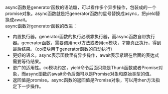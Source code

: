 async函数是generator函数的语法糖，可以看作多个异步操作，包装成的一个promise对象。async函数就是把generator函数的星号替换成async，把yield替换成await。      
async函数对generator函数的改进：
- 内置执行器。generator函数的执行必须靠执行器，而async函数自带执行器。generator函数，需要调用next方法或者用co模块，才能真正执行，得到最后结果。（co模块用于generator函数的自动执行）
- 更好的语义。async表示函数里有异步操作，await表示紧跟在后面的表达式需要等待结果。
- 更广的适用性。co模块约定，yield命令后面只能是Thunk函数或者Promise对象，而async函数的await命令后面可以是Promise对象和原始类型的值。
- 返回值是promise。async函数的返回值是Promise对象，可以用then方法指定下一步操作。